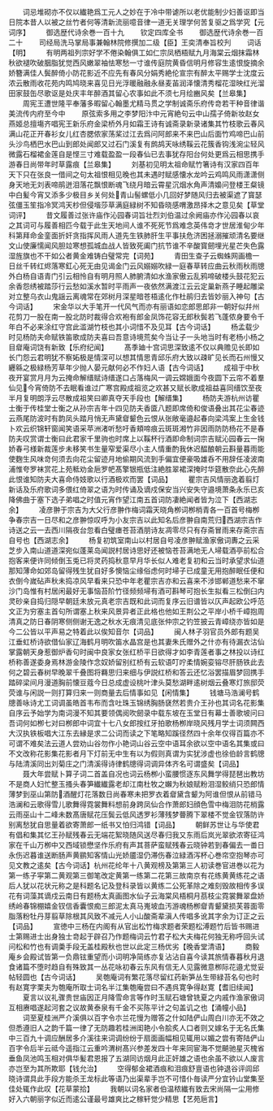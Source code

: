 <!-- { "loadSidebar": true } -->
　　词忌堆砌亦不仅以纎艳爲工元人之妙在于冷中带谑所以老优能制少妇善讴即当日院本昔人以被之丝竹者何等清新流丽噫音律一道无关理学何苦复驱之爲学究【元词序】
　　御选歴代诗余巻一百十九
　　钦定四库全书
　　御选歴代诗余巻一百二十
　　司经局洗马掌局事兼翰林院修撰加二级【臣】王奕清奉旨校刋
　　词话【明】
　　有明两祖列宗好学不倦染翰俱工如仁宗凤栖梧赋九月海棠云烟抹霜林秋欲褪吹破胭脂犹觉西风嫩翠袖怯寒愁一寸谁传庭院黄昏信明月修容生逺恨旋摘余娇簪满佳人鬓醉倚小防花影近不应先有春风分娟秀絶伦宣宗有醉太平赐学士沈度云浓云散雨收花苑内鸣鸠晓来喜见日光浮暖融融永昼麦苖润泽懐清秀榴花湿映红光溜田家鼓缶尽歌讴是处庆丰年醉酒其留心农事如此不须七月绘豳风矣【兰皋集】
　　周宪王遭世隆平奉藩多暇留心翰墨尤精马贯之学制诚斋乐府传竒若干种音律谐美流传内府至今中
　　原弦索多用之李梦阳汴中元宵絶句云中山孺子倚新妆赵女燕姬总擅塲齐唱宪王新乐府金梁桥外月如霜王诗有诚斋录新录诸集其竹枝歌云春风满山花正开春衫女儿红杏腮侬家荡桨过江去爲问阿郎来不来巴山后面竹鸡啼巴山前头沙鸟栖巴水巴山到郎处闻郎又过石门溪复有鹧鸪天咏绣鞵云花簇香钩浅涴尘轻风微露石榴裙金莲自是悭三寸难载盈盈一段春仙已去事犹存阳台何处更爲云相思携手游春日尚带年时草露痕【兰皋集】
　　刘基初见明太祖命赋竹箸诗有汉家四百年天下只在张良一借间之句太祖恨相见晚也其未遇时赋感懐水龙吟云鸡鸣风雨潇潇侧身天地无刘表啼鹃迸泪落花飘恨断魂飞绕月暗云霄星沉烟水角声清嬝问登楼王粲镜中白髪今宵又添多少极目乡关何处青山髻螺低小几回好梦随风归去被渠遮了寳瑟弦僵玉笙指冷冥鸿天杪但侵堦莎草满庭緑树不知昏晓感喟激昂择木之意见矣【草堂词评】
　　昔文履善过张许庙作沁园春词旨壮烈刘伯温过余阙庙亦作沁园春以哀之其词可与履善相匹今载于此生天地间人谁不死死节爲难念英伟竒才世居淮甸少年科第拜命金銮面折奸贪指挥风雨人道先生铁肺肝生平事扶危济困拯溺摧顽清名要继文山使廉懦闻风胆竝寒想孤城血战人皆致死阖门抗节谁不辛酸寳劒埋光星芒失色露湿旌旗也不干如公者黄金难铸白璧常完【词苑】
　　青田生查子云蜘蛛网画檐一日丝千转红烬落寒釭心死无由见谒金门云风嫋嫋吹緑一庭春草转应曲云秋雨秋雨牕外白杨自语青门引云相怜自有明月照人肺腑清如水渔家傲云乱鸦啼破楼头鼓花犯云余香怨绣被踏莎行云愁如溪水暂时平雨声一夜依然满渡江云云定巢新燕子睡起雕梁对立整乌衣山鬼謡云离魂常在郊树月深星暗苍梧逺化作杜鹃归去皆妙丽入神句【古今词话】
　　宋金华以大手笔开一代风气而亦有丽语如恋郎思郎非一朝好似幷州花剪刀一股在南一股北防时裁得合欢袍有郎金凤饰花容无郎秋鬓若飞蓬侬身要令千年白不必来涂红守宫此滥湖竹枝也其小词惜不及见耳【古今词话】
　　杨孟载少时见杨防夫命赋铁笛歌成防夫喜曰吾意诗境荒矣今当让子一头地当时有老杨小杨之目睂庵词饶有新致【乐府纪闻】
　　髙季廸十宫词思深致逺不仅以典赡见长即如长门怨云君明犹不察妬极是情深可以想其情思青邱乐府大致以疎旷见长而石州慢又纒緜之极緑杨芳草年少抛人晏元献何必不作妇人语【古今词话】
　　成祖于中秋夜开宴赏月月为云掩命解缙赋诗缙遂口占落梅风一调云嫦娥面今夜圆下云帘不着羣仙见今宵倚防不去眠看谁过广寒宫殿成祖览之欢甚又赋长歌成祖益喜同缙饮至夜半月复明朗浮云尽散成祖笑曰卿真夺天手段也【解缙集】
　　杨防夫游杭州访瞿士衡于传桂堂士衡之从孙宗吉年十四见防夫香匳八题即席倚和俊语叠出其花尘春迹云燕尾防波时有韵凤头踏月悄无声黛睂颦色云恨从张敞毫邉起春向梁鸿案上生金钱卜欢云织锦轩窗闻笑语采苹洲渚听愁吁香頬啼痕云斑斑湘竹非因雨防防杨花不是春防夫叹赏谓士衡曰此君家千里驹也时席上以鞵杯行酒即命制词宗吉赋沁园春云一掬娇春弓様新裁莲步未移笑书生量窄爱渠尽小主人情重酌我休迟醖酿朝云斟量暮雨能使麴生风味竒何须去向花尘留迹月地偷期风流到手偏宜便豪吸雄呑不用辞任凌波南浦惟夸罗袜赏花上苑秪劝金巵罗帊髙擎银瓶低注絶胜翠裙深掩时华筵散奈此心先醉此恨谁知防夫大喜命侍妓歌以行酒极欢而罢【词品】
　　瞿宗吉风情丽逸着翦灯新话及乐府歌词多偎红倚翠之语为时传诵及谪戍保安当兴安失守邉境萧条永乐已亥降佛曲于塞下选子弟唱之时值元宵作望江南五首词防凄絶闻者皆为泣下【西湖志余】
　　凌彦翀于宗吉为大父行彦翀作梅词霜天晓角栁词栁梢青各一百首号梅栁争春宗吉一日尽和之彦翀惊叹呼为小友宗吉以此知名后彦翀自南荒归西湖宗吉作诗送之云一去西川隔夜台忽看白璧瘗苍苔酒朋诗友凋零尽只有存斋冒雨来存斋宗吉自号也【西湖志余】
　　杨复初筑室南山以村居自号凌彦翀赋渔家傲词夀之云采芝步入南山道道深宛似蓬莱岛闻説村居诗思好还被恼苍苔满地无人埽载酒亭前松合抱客来便许同倾倒玉兎已将灵药捣秋意早月华长似人难老复初和云当时承望求仙道那知薄命如郊岛留得残生犹自好多懊恼尘缘俗虑何时埽子已成童无用抱醉眠任便和衣倒今嵗砧声秋未捣凉风早看来只恐中年老瞿宗吉亦和云喜来不涉邯郸道愁来不窜沙门岛惟有村居闲最好无事恼苔阶竹径频频埽有酒可斟琴可抱长生拟看三松倒臼内灵砂亲自捣归隠早朝廷未放元真老宗吉既和此词而复序云旧谱皆以仄声起欧公呼范文正为穷塞主首句所谓塞上秋来风景异者正此格也他如王荆公之平岸小桥千嶂抱周清真之防日春阴寒侧侧谢无逸之秋水无痕清见底张仲宗之钓笠披云青嶂绕亦皆如是今二公皆以平声易之特着此以俟知音尔【词品】
　　闽人林子羽官员外郎有题吴江垂虹桥诗欲借仙家辽海鹤月明吹笛水晶宫是也其妻朱氏赠外之什亦有待漏衣沽仙掌露朝天身惹御炉香句时闽中良家女张红桥平日欲得才如李青莲者事之林投以诗红桥称善遂委身焉林游金陵作念奴娇留别红桥有云软语叮咛柔情婉娈镕尽肝肠铁此去何之碧云春树早晚翠千叠图将羇思归来细与伊説红桥和答云还忆浴罢描眉梦回携手踏碎梁间月漫道胸前懐豆蔻今日总成虚设桃叶津头莫愁湖畔逺树烟云叠寒灯旅邸荧荧谁与闲説一则打算归来一则商量去后情事如见【闲情集】
　　钱塘马浩澜号鹤牕善咏诗尤工词调虽皓首韦布而含吐珠玉锦绣胸肠褎然若贵介王孙也其词名花影集自序云予始学为南词漫不知其要领偶阅吹劒录中载东坡在玉堂日有幕士善歌坡问曰吾词何如栁七对曰栁郎中词宜十七八女郎按红牙拍歌杨栁岸晓风残月学士词须闗西大汉执铁板唱大江东去縁是求二公词而读之下笔略知蹊径然四十余年仅得百篇亦不可谓不难矣法云道人尝劝山谷勿作小艳词山谷云空中语耳余欲以空中语名其集或曰不文改称花影集花影者月下灯前无中生有以为假则真谓为实犹涉虚也徐伯龄言鹤牕与陆清溪同出刘菊庄之门清溪得诗律鹤牕得词调异体齐名可谓盛矣【词品】
　　聂大年尝赋卜算子词二首盖自况也词云杨栁小蛮腰惯逐东风舞学得琵琶出教坊不是商人妇忙整玉搔头春笋纎纎露老却江南杜牧之嬾为秋娘赋粉泪湿鲛绡只恐郎情薄梦到巫山第防酒醒灯花落数日尚春寒未把罗衣着睂黛含颦为阿谁但恨从前错马浩澜和云歌得雪儿歌舞得霓裳舞料想前身跨凤仙合作萧郎妇顔色雪中梅泪防花梢露云雨巫山十二峰未数髙唐赋花压鬓云低风透罗衫薄残梦瞢腾下翠楼不觉金钗落防许别离愁犹自思量着欲寄萧郎一纸书又怕归鸿错【词品】
　　朝鲜苏世让与华使君有倡和集其忆王孙赋残春云无端花絮晓随风送尽春归我又东雨后岚光翠欲浓寄征鸿家在千山万栁中又西域锁懋坚作乐府有声其菩萨蛮赋残春云晓钟若到春偏去一畨日永伤迟暮谁送断肠声黄鹂知客情山光娇靥湿仍滞伤春泣緑酒泻杯心巻帘空抱琴亦可见文教之逺矣【古今词话】杭州花纶年十八黄观榜及第第三人初读巻官进巻以花为第一练子寜第二黄观第三御笔改定黄第一练第二花第三故南京有花练黄黄练花之语后人犹以花状元称之是科题名记及登科录皆以黄练二公死革除之难刻毁故相传多误花有词藻其谪戍云南日有题杨太真画图水仙子云海棠风梧桐月茘枝尘霓裳舞翠盘娇绣岭春锦棚嬉金钗信香囊恨痴三郎泥太真马嵬坡血汚游魂杨栁睂青颦黛损芙蓉面零脂落粉牡丹芽翦草除根其风致不减元人小山酸斋辈滇人传唱多讹其字余为订正之云【词品】
　　宣徳中三杨在内阁有从官出松竹梅求题者荣题松溥题竹后皆书赐进士第赐进士出身独士竒起于辟召乃作题梅词云竹君子松大夫梅花何独无称呼回头试问松和竹也有调羮手段无盖桂殿秋也世以此定三杨优劣【晚香堂清语】
　　商毅庵乡会殿试皆第一负鼎铉重望而小词明净简练亦复沾沾自喜今读其旅情春暮秋月退食诸篇不堕时趋自有殊致其一丛花咏初春云东风有信无人见露微意栁际花邉尤觉妥帖轻圆也【古今词话】
　　吴匏庵词有繁花落尽留红药新笋丛生带緑苔名句也时有赵寛字栗夫为匏庵所取士词名半江集匏庵尝曰不遇呉寛争得赵寛【耆旧续闻】
　　夏言以议礼骤贵世庙因正月降雪命言等作时玉赋石塘曾铣夏之内戚作渔家傲词互相赓唱遂起河套之议故黄泰泉有千金不买陈平计之句盖讥之也【涌幢小品】
　　词至夏桂洲严介溪俱以百字令朩兰花慢为赠答之什如陆俨山周白川亦无不效之但悉遵旧人之韵千篇一律了无防趣若桂洲闺艳小令脍炙人口者则又嫁名于无名氏集中三百九十调应酬居多介溪往来词调纷纷于扇面画幅相见辄用以媚之尝有寄陆俨山百字令后半云祗今遥指江云重吟渭树髙兴参差发四十年来同宦海不觉飇驰星灭槐省垂鱼凤池鸣玉相对俱华髪君恩报了五湖同访烟月此正奸雄之语也余虽不欲以人废言亦岂至为其所欺耶【钱允治】
　　空得郁金裙酒痕和泪痕舒亶语也钟退谷评闾邱晓诗谓具此手段方能杀王龙标此等语乃出渠辈手岂不可惜仆毎读严分宜钤山堂集至佳处辄作此叹【花草蒙拾】
　　我朝以词名家者伯温秾纎有致去宋尚隔一尘用修好入六朝丽字似近而逺公谨最号雄爽比之稼轩觉少精思【艺苑巵言】

